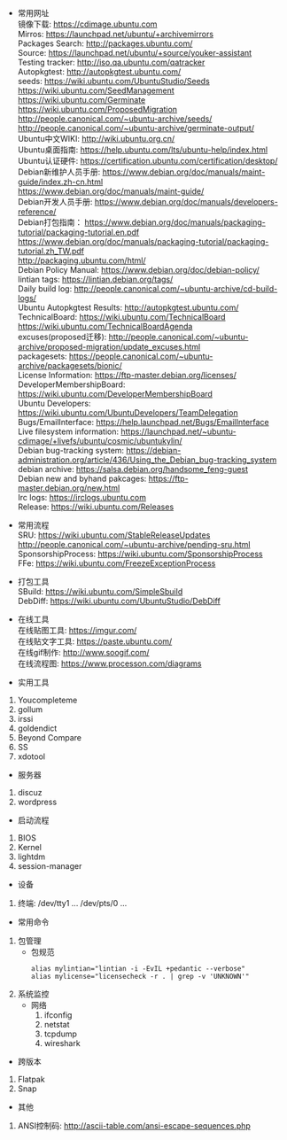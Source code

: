 * 常用网址  
  镜像下载:         https://cdimage.ubuntu.com  
  Mirros:          https://launchpad.net/ubuntu/+archivemirrors  
  Packages Search: http://packages.ubuntu.com/  
  Source:          https://launchpad.net/ubuntu/+source/youker-assistant  
  Testing tracker: http://iso.qa.ubuntu.com/qatracker  
  Autopkgtest: http://autopkgtest.ubuntu.com/  
  seeds:  https://wiki.ubuntu.com/UbuntuStudio/Seeds  
          https://wiki.ubuntu.com/SeedManagement  
          https://wiki.ubuntu.com/Germinate  
          https://wiki.ubuntu.com/ProposedMigration  
          http://people.canonical.com/~ubuntu-archive/seeds/  
          http://people.canonical.com/~ubuntu-archive/germinate-output/  
  Ubuntu中文WIKI:     http://wiki.ubuntu.org.cn/  
  Ubuntu桌面指南:     https://help.ubuntu.com/lts/ubuntu-help/index.html  
  Ubuntu认证硬件:     https://certification.ubuntu.com/certification/desktop/  
  Debian新维护人员手册: https://www.debian.org/doc/manuals/maint-guide/index.zh-cn.html  
                       https://www.debian.org/doc/manuals/maint-guide/  
  Debian开发人员手册: https://www.debian.org/doc/manuals/developers-reference/  
  Debian打包指南：    https://www.debian.org/doc/manuals/packaging-tutorial/packaging-tutorial.en.pdf  
                     https://www.debian.org/doc/manuals/packaging-tutorial/packaging-tutorial.zh_TW.pdf  
                     http://packaging.ubuntu.com/html/  
  Debian Policy Manual: https://www.debian.org/doc/debian-policy/  
  lintian tags:      https://lintian.debian.org/tags/  
  Daily build log:   http://people.canonical.com/~ubuntu-archive/cd-build-logs/  
  Ubuntu Autopkgtest Results:  http://autopkgtest.ubuntu.com/  
  TechnicalBoard:    https://wiki.ubuntu.com/TechnicalBoard  
                     https://wiki.ubuntu.com/TechnicalBoardAgenda  
  excuses(proposed迁移): http://people.canonical.com/~ubuntu-archive/proposed-migration/update_excuses.html  
  packagesets:        https://people.canonical.com/~ubuntu-archive/packagesets/bionic/  
  License Information: https://ftp-master.debian.org/licenses/  
  DeveloperMembershipBoard: https://wiki.ubuntu.com/DeveloperMembershipBoard  
  Ubuntu Developers: https://wiki.ubuntu.com/UbuntuDevelopers/TeamDelegation  
  Bugs/EmailInterface: https://help.launchpad.net/Bugs/EmailInterface  
  Live filesystem information: https://launchpad.net/~ubuntu-cdimage/+livefs/ubuntu/cosmic/ubuntukylin/  
  Debian bug-tracking system: https://debian-administration.org/article/436/Using_the_Debian_bug-tracking_system  
  debian archive:      https://salsa.debian.org/handsome_feng-guest  
  Debian new and byhand pakcages: https://ftp-master.debian.org/new.html  
  Irc logs:  https://irclogs.ubuntu.com  
  Release:   https://wiki.ubuntu.com/Releases  

* 常用流程  
  SRU:           https://wiki.ubuntu.com/StableReleaseUpdates  
                 http://people.canonical.com/~ubuntu-archive/pending-sru.html  
  SponsorshipProcess: https://wiki.ubuntu.com/SponsorshipProcess  
  FFe:           https://wiki.ubuntu.com/FreezeExceptionProcess  

* 打包工具  
  SBuild:         https://wiki.ubuntu.com/SimpleSbuild  
  DebDiff:        https://wiki.ubuntu.com/UbuntuStudio/DebDiff  

* 在线工具  
  在线贴图工具:    https://imgur.com/  
  在线贴文字工具:  https://paste.ubuntu.com/  
  在线gif制作:     http://www.soogif.com/  
  在线流程图:      https://www.processon.com/diagrams 
  
* 实用工具  
 1. Youcompleteme  
 2. gollum  
 3. irssi  
 4. goldendict
 5. Beyond Compare
 6. SS
 7. xdotool  

* 服务器  
 1. discuz  
 2. wordpress  

* 启动流程
 1. BIOS
 2. Kernel
 3. lightdm
 4. session-manager

* 设备  
 1. 终端: /dev/tty1 ... /dev/pts/0 ...  

* 常用命令  
 1. 包管理 
    * 包规范
      ```
      alias mylintian="lintian -i -EvIL +pedantic --verbose"
      alias mylicense="licensecheck -r . | grep -v 'UNKNOWN'"
      ```
 2. 系统监控  
    * 网络
      1. ifconfig  
      2. netstat  
      3. tcpdump  
      4. wireshark  

* 跨版本  
 1. Flatpak  
 2. Snap  

* 其他  
 1. ANSI控制码: http://ascii-table.com/ansi-escape-sequences.php
